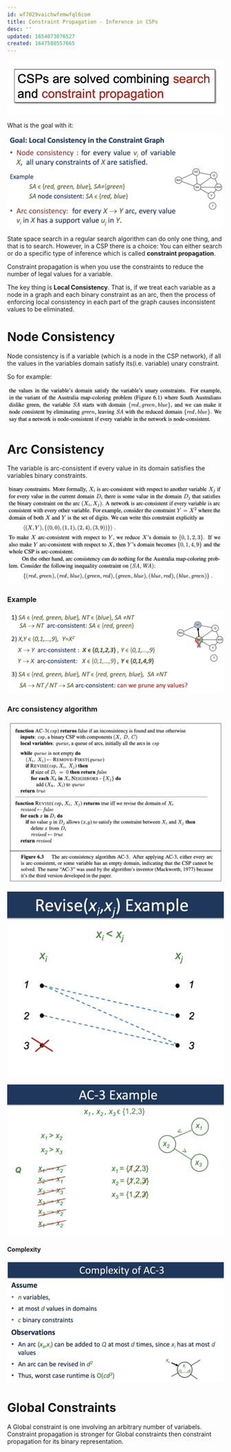 ```yaml
---
id: wf7029vaichwfemwfql6com
title: Constraint Propagation - Inference in CSPs
desc: ''
updated: 1654073076527
created: 1647588557665
---
```

![](./assets/images/2022-03-24-10-29-06.png)

What is the goal with it:

![](./assets/images/2022-03-24-10-29-35.png)

State space search in a regular search algorithm can do only one thing, and that is to search. However, in a CSP there is a choice: You can either search or do a specific type of inference which is called **constraint propagation**.

Constraint propagation is when you use the constraints to reduce the number of legal values for a variable. 

The key thing is **Local Consistency**. That is, if we treat each variable as a node in a graph and each binary constraint as an arc, then the process of enforcing local consistency in each part of the graph causes inconsistent values to be eliminated. 

# Node Consistency
Node consistency is if a variable (which is a node in the CSP network), if all the values in the variables domain satisfy its(i.e. variable) unary constraint.

So for example:

![](./assets/images/2022-03-18-08-36-49.png)

# Arc Consistency
The variable is arc-consistent if every value in its domain satisfies the variables binary constraints. 

![](./assets/images/2022-03-18-08-37-48.png)

### Example
![](./assets/images/2022-03-24-10-31-57.png)

### Arc consistency algorithm
![](./assets/images/2022-03-18-08-38-18.png)

![](./assets/images/2022-03-24-10-41-29.png)

![](./assets/images/2022-03-24-10-41-42.png)

#### Complexity 
![](./assets/images/2022-03-24-10-42-14.png)
# Global Constraints
A Global constraint is one involving an arbitrary number of variabels. Constraint propagation is stronger for Global constraints then constraint propagation for its binary representation.